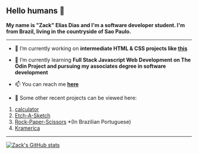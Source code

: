 ## Hello humans 👋

**My name is "Zack" Elias Dias and I'm a software developer student. I'm from Brazil, living in the countryside of Sao Paulo.**

----

- 🔭 I’m currently working on **intermediate HTML & CSS projects like [this](https://zackgrid.github.io/sign-up-form/)**
- 🌱 I’m currently learning **Full Stack Javascript Web Development on The Odin Project and pursuing my associates degree in software development**
- 📫 You can reach me **[here](https://www.linkedin.com/in/elias-dias-0aa35321b)**

- :open_file_folder: Some other recent projects can be viewed here:

1. [calculator](https://zackgrid.github.io/calculator/)
2. [Etch-A-Sketch](https://zackgrid.github.io/etch-a-sketch/)
3. [Rock-Paper-Scissors](https://zackgrid.github.io/rock-paper-scissors/) *(In Brazilian Portuguese)
4. [Kramerica](https://zackgrid.github.io/first-webpage/)

-------------

[![Zack's GitHub stats](https://github-readme-stats.vercel.app/api?username=ZackGrid&theme=tokyonight&show_icons=true)](https://github.com/ZackGrid/github-readme-stats)

<!--
**ZackGrid/ZackGrid** is a ✨ _special_ ✨ repository because its `README.md` (this file) appears on your GitHub profile.

Here are some ideas to get you started:

- 🔭 I’m currently working on ...
- 🌱 I’m currently learning ...
- 👯 I’m looking to collaborate on ...
- 🤔 I’m looking for help with ...
- 💬 Ask me about ...
- 📫 How to reach me: ...
- 😄 Pronouns: ...
- ⚡ Fun fact: ...
-->
